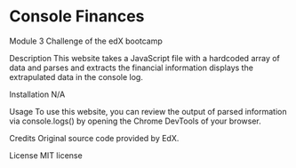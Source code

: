 # Console Finances

Module 3 Challenge of the edX bootcamp

Description
This website takes a JavaScript file with a hardcoded array of data and parses and extracts the financial information displays the extrapulated data in the console log.

Installation
N/A

Usage
To use this website, you can review the output of parsed information via console.logs() by opening the Chrome DevTools of your browser. 

Credits
Original source code provided by EdX.

License
MIT license
